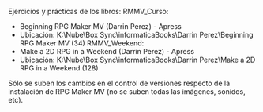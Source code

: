 Ejercicios y prácticas de los libros:
RMMV_Curso:
 - Beginning RPG Maker MV (Darrin Perez) - Apress
 - Ubicación: K:\Nube\Box Sync\informaticaBooks\Darrin Perez\Beginning RPG Maker MV (34)
RMMV_Weekend:
 - Make a 2D RPG in a Weekend (Darrin Perez) - Apress
 - Ubicación: K:\Nube\Box Sync\informaticaBooks\Darrin Perez\Make a 2D RPG in a Weekend (128)

Sólo se suben los cambios en el control de versiones respecto de la instalación de RPG Maker MV (no se suben todas las imágenes, sonidos, etc).
